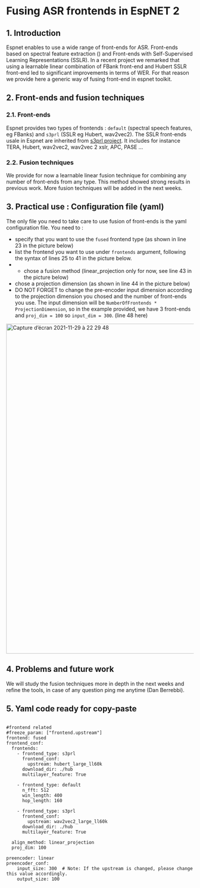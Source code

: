 # Fusing ASR frontends in EspNET 2

## 1. Introduction

Espnet enables to use a wide range of front-ends for ASR. Front-ends based on spectral feature extraction () and Front-ends with Self-Supervised Learning Representations (SSLR).
In a recent project we remarked that using a learnable linear combination of FBank front-end and Hubert SSLR front-end led to significant improvements in terms of WER.
For that reason we provide here a generic way of fusing front-end in espnet toolkit.


## 2. Front-ends and fusion techniques

### 2.1. Front-ends

Espnet provides two types of frontends : ```default``` (spectral speech features, eg FBanks) and ```s3prl``` (SSLR eg Hubert, wav2vec2). The SSLR front-ends usale in Espnet are inherited from [s3prl project](https://github.com/s3prl/s3prl). It includes for instance TERA, Hubert, wav2vec2, wav2vec 2 xslr, APC, PASE ...

### 2.2. Fusion techniques

We provide for now a learnable linear fusion technique for combining any number of front-ends from any type. This method showed strong results in previous work. More fusion techniques will be added in the next weeks.


## 3. Practical use : Configuration file (yaml)

The only file you need to take care to use fusion of front-ends is the yaml configuration file. You need to :
* specify that you want to use the ```fused``` frontend type (as shown in line 23 in the picture below)
* list the frontend you want to use under ```frontends``` argument, following the syntax of lines 25 to 41 in the picture below.
* * chose a fusion method (linear_projection only for now, see line 43 in the picture below)
* chose a projection dimension (as shown in line 44 in the picture below)
* DO NOT FORGET to change the pre-encoder input dimension according to the projection dimension you chosed and the number of front-ends you use. The input dimension will be ```NumberOfFrontends * ProjectionDimension```, so in the example provided, we have 3 front-ends and ```proj_dim = 100``` so ```input_dim = 300```. (line 48 here)



 <img width="884" alt="Capture d’écran 2021-11-29 à 22 29 48" src="https://user-images.githubusercontent.com/53098519/143980781-f3527066-9375-4740-8e03-66590d3d9576.png">



## 4. Problems and future work

We will study the fusion techniques more in depth in the next weeks and refine the tools, in case of any question ping me anytime (Dan Berrebbi).

## 5. Yaml code ready for copy-paste
```

#frontend related
#freeze_param: ["frontend.upstream"]
frontend: fused
frontend_conf:
  frontends:
    - frontend_type: s3prl
      frontend_conf:
        upstream: hubert_large_ll60k
      download_dir: ./hub
      multilayer_feature: True

    - frontend_type: default
      n_fft: 512
      win_length: 400
      hop_length: 160

    - frontend_type: s3prl
      frontend_conf:
        upstream: wav2vec2_large_ll60k
      download_dir: ./hub
      multilayer_feature: True

  align_method: linear_projection
  proj_dim: 100

preencoder: linear
preencoder_conf:
    input_size: 300  # Note: If the upstream is changed, please change this value accordingly.
    output_size: 100
```

